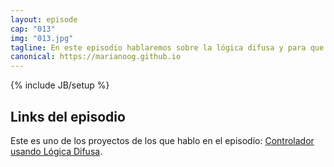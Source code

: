 ```yaml
---
layout: episode
cap: "013"
img: "013.jpg"
tagline: En este episodio hablaremos sobre la lógica difusa y para que puede ser útil.
canonical: https://marianoog.github.io
---
```

{% include JB/setup %}

## Links del episodio

Este es uno de los proyectos de los que hablo en el episodio: [Controlador usando Lógica Difusa](https://github.com/MarianoOG/ControladorLogicaDifusa).